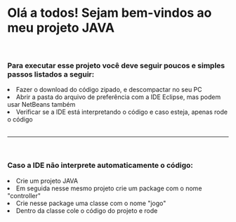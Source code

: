 <h1>Olá a todos! Sejam bem-vindos ao meu projeto JAVA</h1>

<br>
<h3>Para executar esse projeto você deve seguir poucos e simples passos listados a seguir:</h3>

<li>Fazer o download do código zipado, e descompactar no seu PC</li>
<li>Abrir a pasta do arquivo de preferência com a IDE Eclipse, mas podem usar NetBeans também</li>
<li>Verificar se a IDE está interpretando o código e caso esteja, apenas rode o código</li>
<br>
<hr>
<br>

<h3>Caso a IDE não interprete automaticamente o código:</h3>
<li>Crie um projeto JAVA</li>
<li>Em seguida nesse mesmo projeto crie um package com o nome "controller"</li>
<li>Crie nesse package uma classe com o nome "jogo"</li>
<li>Dentro da classe cole o código do projeto e rode</li>
